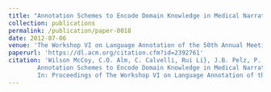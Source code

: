 ```yaml
---
title: "Annotation Schemes to Encode Domain Knowledge in Medical Narratives"
collection: publications
permalink: /publication/paper-0018
date: 2012-07-06
venue: 'The Workshop VI on Language Annotation of the 50th Annual Meeting of the Association for Computational Linguistics (ACL 2012)'
paperurl: 'https://dl.acm.org/citation.cfm?id=2392761'
citation: 'Wilson McCoy, C.O. Alm, C. Calvelli, Rui Li}, J.B. Pelz, P. Shi, and A.R. Haake.
        Annotation Schemes to Encode Domain Knowledge in Medical Narratives.
        In: Proceedings of The Workshop VI on Language Annotation of the 50th Annual Meeting of the Association for Computational Linguistics (ACL 2012), 95--103, July 2012.'
---
```

